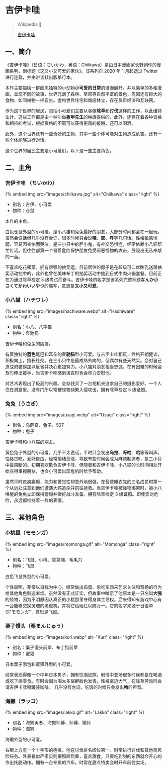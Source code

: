 # 吉伊卡哇

> Wikipedia 📝
>
> [吉伊卡哇](https://zh.wikipedia.org/wiki/吉伊卡哇)

## 一、简介

《吉伊卡哇》（日语：ちいかわ，英语：Chiikawa）是由日本漫画家长野创作的漫画系列，副标题《这又小又可爱的家伙》。该系列自 2020 年 1 月起透过 Twitter 进行连载，并由讲谈社出版单行本。

本作主要描绘一群画风独特的小动物**小可爱的日常**的漫画展开，并以简单的多格漫画，呈现不同的故事，世界充满了森林、草原等自然丰富的景色，周围还有巨大的食物、如同植物一样自生。虚构世界住宅和商店林立，存在货币经济和互联网。

作为这个世界的居民，包括小可爱们主要从事像**除草**和**讨伐**这样的工作，以此维持生计。这些工作都是由一种叫做**盔甲先生**的种族提供的，此外，还存在着各种资格和相应的考试，根据资格的不同可以获得更高的报酬，还可以喝酒。

此外，这个世界还有一些奇妙的生物，其中一些个体可能对生物造成危害。还有一些个体能够进行对话。

这个世界的居民主要是小可爱们，以下是一些主要角色。

## 二、主角

### 吉伊卡哇 （ちいかわ）

{% embed img src="images/chiikawa.jpg" alt="Chiikawa" class="right"  %}

- 别名：吉伊、小可爱
- 物种：仓鼠

本作的主角。

白色仓鼠外型的小可爱，是小八猫和兔兔最好的朋友，大部分时间都会在一起玩。虽然会说话但几乎没有台词，很多时候只会说**哇**、**耶**、**呼**等几句话。性格敏感懦弱、容易因害怕而哭泣。是三小只中的胆小鬼，有社交恐惧症，经常依赖小八猫帮忙传话。但往往都第一个冒着危险保护朋友免受邪恶怪物的攻击，展现出无私奉献的一面。

不喜欢吃花椰菜。拥有很强的抽奖运，目前居住的房子是在超级可口优酪乳送房抽奖活动抽中的，此外也曾在美味布丁的抽奖活动中抽到日式牛肉火锅套餐。目前正在为通过除草检定 5 级考试而奋斗。吉伊卡哇的名字是该系列完整标题**なんか小さくてかわいいやつ**的缩写，意思是**又小又可爱**。

### 小八猫（ハチワレ）

{% embed img src="images/hachiware.webp" alt="Hachiware" class="right"  %}

- 别名：小八、八字猫
- 物种：奔驰猫

吉伊卡哇和兔兔的朋友。

有着独特的**蓝色**尾巴和耳朵的**奔驰猫**型小可爱。与吉伊卡哇相反，性格开朗健谈，积极向上，擅长社交。在三小只中是最成熟外向的，但偶尔有些天然呆。会对自己造成的错误加以反省并决心更加努力。小八猫对朋友相当忠诚，在有困难的时候会及时伸出援手，当吉伊卡哇感到沮丧时也会尽力安慰他。

对艺术表现出了极高的兴趣。会存钱买了一台相机来追求自己的摄影爱好。一个人住在洞窟里。没有门所以常被怪物频繁入侵攻击。拥有除草检定 5 级证照。

### 兔兔（うさぎ）

{% embed img src="images/usagi.webp" alt="Usagi" class="right"  %}

- 别名：乌萨奇、兔子、537
- 物种：兔子

吉伊卡哇和小八猫的朋友。

黄色兔子外型的小可爱，几乎不太说话，平时只会发出**乌拉**、**呀哈**、**哈**等等叫声。性格贪吃，爱好自由，经常情绪高涨，导致有些时候会成为麻烦制造者，是三小只中最果断的。初期喜欢欺负吉伊卡哇，但随着和吉伊卡哇、小八猫的长时间相处开始变得重视朋友，也会小可爱出现危机时给予帮助。

虽然平时疯疯癫癫，能力和警觉性却意外地很强，在营救睡衣党的三名成员时第一个从远处注意到他们遭遇大鸭追杀并前往拯救。当吉伊卡哇被怪物绑架时，被小八唤醒的兔兔立即保持警惕并做好战斗准备。拥有除草检定 3 级证照。即使面对危险，永远都维持着一样的表情。

## 三、其他角色

### 小桃鼠（モモンガ）

{% embed img src="images/momonga.gif" alt="Momonga" class="right"  %}

- 别名：飞鼠、小桃、莫莫咖、毛毛力
- 物种：飞鼠

白色飞鼠外型的小可爱。

个性聪明，非常以自我为中心，经常做出捣蛋、偷吃东西来乞求关注和赞扬的行为给其他角色制造麻烦。虽然没有正式证实，但故事中暗示了他原本是一只名叫**大强**的怪物，因为不明原因从真正的小桃那里夺得身体主导权。后来得知有游戏中心有一台能够交换灵魂的老虎机，并将它给砸烂以防万一。它的名字来源于日语单词"モモンガ"，意思是飞鼠。

### 栗子馒头（栗まんじゅう）

{% embed img src="images/kuri.webp" alt="Kuri" class="right"  %}

- 别名：栗子馒头前辈、布丁狗前辈
- 物种：蜜獾

日本栗子面包和蜜獾外型的小可爱。

经常表现得像一个中年日本男子，拥有饮酒证照。剧情中登场很多时候都是在喝酒或吃下酒零食。有时会因为喝太多宿醉脸色发青。性格豪迈大气，在除草劳动时会请吉伊卡哇喝罐装咖啡。 几乎没有台词，吃饭的时候只会发出**哈**的声音。

### 海獭（ラッコ）

{% embed img src="images/lakko.gif" alt="Lakko" class="right"  %}

- 别名：海獭勇者、海獭师傅、师傅、獭师
- 物种：海獭

海獭外型的小可爱。

右眼上方有一个十字形的疤痕。他在讨伐排名顺位第一。时常执行讨伐和其他高风险任务。外表看似严肃实则很照顾后辈，喜欢甜食，只要吃到甜的东西就会开心的作出托腮动作。拥有一台专属的汽车。时常在甜点特卖会时开车前往卖场。
